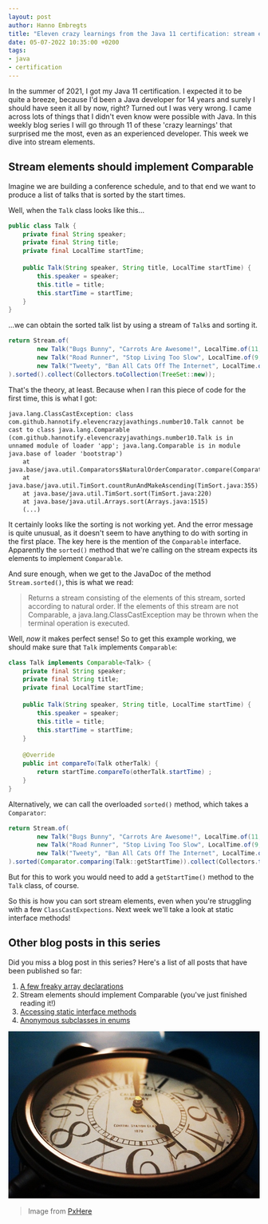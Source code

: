 ```yaml
---
layout: post
author: Hanno Embregts
title: "Eleven crazy learnings from the Java 11 certification: stream elements should implement Comparable (2/11)"
date: 05-07-2022 10:35:00 +0200
tags: 
- java
- certification
---
```

In the summer of 2021, I got my Java 11 certification. I expected it to be quite a breeze, because I'd been a Java developer for 14 years and surely I should have seen it all by now, right? Turned out I was very wrong. I came across lots of things that I didn't even know were possible with Java. In this weekly blog series I will go through 11 of these 'crazy learnings' that surprised me the most, even as an experienced developer. This week we dive into stream elements.

## Stream elements should implement Comparable

Imagine we are building a conference schedule, and to that end we want to produce a list of talks that is sorted by the start times.

Well, when the `Talk` class looks like this...

```java
public class Talk {
    private final String speaker;
    private final String title;
    private final LocalTime startTime;

    public Talk(String speaker, String title, LocalTime startTime) {
        this.speaker = speaker;
        this.title = title;
        this.startTime = startTime;
    }
}
```

...we can obtain the sorted talk list by using a stream of `Talk`s and sorting it.

```java
return Stream.of(
        new Talk("Bugs Bunny", "Carrots Are Awesome!", LocalTime.of(11, 0)),
        new Talk("Road Runner", "Stop Living Too Slow", LocalTime.of(9, 30)),
        new Talk("Tweety", "Ban All Cats Off The Internet", LocalTime.of(14, 45))
).sorted().collect(Collectors.toCollection(TreeSet::new));
```

That's the theory, at least. Because when I ran this piece of code for the first time, this is what I got:

```
java.lang.ClassCastException: class com.github.hannotify.elevencrazyjavathings.number10.Talk cannot be cast to class java.lang.Comparable (com.github.hannotify.elevencrazyjavathings.number10.Talk is in unnamed module of loader 'app'; java.lang.Comparable is in module java.base of loader 'bootstrap')
    at java.base/java.util.Comparators$NaturalOrderComparator.compare(Comparators.java:47)
    at java.base/java.util.TimSort.countRunAndMakeAscending(TimSort.java:355)
    at java.base/java.util.TimSort.sort(TimSort.java:220)
    at java.base/java.util.Arrays.sort(Arrays.java:1515)
    (...)
```

It certainly looks like the sorting is not working yet. 
And the error message is quite unusual, as it doesn't seem to have anything to do with sorting in the first place.
The key here is the mention of the `Comparable` interface.
Apparently the `sorted()` method that we're calling on the stream expects its elements to implement `Comparable`.

And sure enough, when we get to the JavaDoc of the method `Stream.sorted()`, this is what we read:

> Returns a stream consisting of the elements of this stream, sorted according to natural order. If the elements of this stream are not Comparable, a java.lang.ClassCastException may be thrown when the terminal operation is executed.

Well, *now* it makes perfect sense!
So to get this example working, we should make sure that `Talk` implements `Comparable`:

```java
class Talk implements Comparable<Talk> {
    private final String speaker;
    private final String title;
    private final LocalTime startTime;

    public Talk(String speaker, String title, LocalTime startTime) {
        this.speaker = speaker;
        this.title = title;
        this.startTime = startTime;
    }

    @Override
    public int compareTo(Talk otherTalk) {
        return startTime.compareTo(otherTalk.startTime) ;
    }
}
```

Alternatively, we can call the overloaded `sorted()` method, which takes a `Comparator`:

```java
return Stream.of(
        new Talk("Bugs Bunny", "Carrots Are Awesome!", LocalTime.of(11, 0)),
        new Talk("Road Runner", "Stop Living Too Slow", LocalTime.of(9, 30)),
        new Talk("Tweety", "Ban All Cats Off The Internet", LocalTime.of(14, 45))
).sorted(Comparator.comparing(Talk::getStartTime)).collect(Collectors.toCollection(TreeSet::new));
```

But for this to work you would need to add a `getStartTime()` method to the `Talk` class, of course.

So this is how you can sort stream elements, even when you're struggling with a few `ClassCastExpections`. Next week we'll take a look at static interface methods!

## Other blog posts in this series

Did you miss a blog post in this series? Here's a list of all posts that have been published so far:

1. [A few freaky array declarations](/2022/06/28/eleven-crazy-learnings-initialising-arrays.html)
2. Stream elements should implement Comparable (you've just finished reading it!)
3. [Accessing static interface methods](/2022/07/12/eleven-crazy-learnings-accessing-static-interface-methods.html)
4. [Anonymous subclasses in enums](/2022/07/19/eleven-crazy-learnings-anonymous-subclass-in-enum.html)

![Clock](/images/blog/clock.jpg)
> Image from <a href="https://pxhere.com/nl/photo/883658">PxHere</a>
